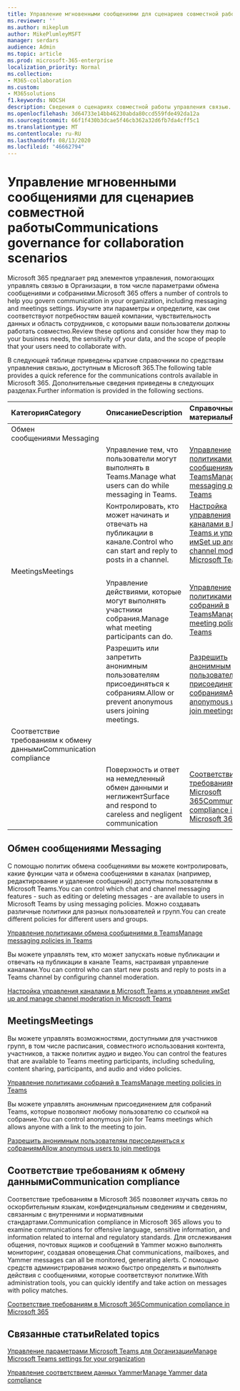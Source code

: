 ```yaml
---
title: Управление мгновенными сообщениями для сценариев совместной работы
ms.reviewer: ''
ms.author: mikeplum
author: MikePlumleyMSFT
manager: serdars
audience: Admin
ms.topic: article
ms.prod: microsoft-365-enterprise
localization_priority: Normal
ms.collection:
- M365-collaboration
ms.custom:
- M365solutions
f1.keywords: NOCSH
description: Сведения о сценариях совместной работы управления связью.
ms.openlocfilehash: 3d64733e14bb46230abda80ccd559fde492da12a
ms.sourcegitcommit: 66f1f430b3dcae5f46cb362a32d6fb7da4cff5c1
ms.translationtype: MT
ms.contentlocale: ru-RU
ms.lasthandoff: 08/13/2020
ms.locfileid: "46662794"
---
```

# <a name="communications-governance-for-collaboration-scenarios"></a><span data-ttu-id="043d3-103">Управление мгновенными сообщениями для сценариев совместной работы</span><span class="sxs-lookup"><span data-stu-id="043d3-103">Communications governance for collaboration scenarios</span></span>

<span data-ttu-id="043d3-104">Microsoft 365 предлагает ряд элементов управления, помогающих управлять связью в Организации, в том числе параметрами обмена сообщениями и собраниями.</span><span class="sxs-lookup"><span data-stu-id="043d3-104">Microsoft 365 offers a number of controls to help you govern communication in your organization, including messaging and meetings settings.</span></span> <span data-ttu-id="043d3-105">Изучите эти параметры и определите, как они соответствуют потребностям вашей компании, чувствительность данных и область сотрудников, с которыми ваши пользователи должны работать совместно.</span><span class="sxs-lookup"><span data-stu-id="043d3-105">Review these options and consider how they map to your business needs, the sensitivity of your data, and the scope of people that your users need to collaborate with.</span></span>

<span data-ttu-id="043d3-106">В следующей таблице приведены краткие справочники по средствам управления связью, доступным в Microsoft 365.</span><span class="sxs-lookup"><span data-stu-id="043d3-106">The following table provides a quick reference for the communications controls available in Microsoft 365.</span></span> <span data-ttu-id="043d3-107">Дополнительные сведения приведены в следующих разделах.</span><span class="sxs-lookup"><span data-stu-id="043d3-107">Further information is provided in the following sections.</span></span>

|<span data-ttu-id="043d3-108">Категория</span><span class="sxs-lookup"><span data-stu-id="043d3-108">Category</span></span>|<span data-ttu-id="043d3-109">Описание</span><span class="sxs-lookup"><span data-stu-id="043d3-109">Description</span></span>|<span data-ttu-id="043d3-110">Справочные материалы</span><span class="sxs-lookup"><span data-stu-id="043d3-110">Reference</span></span>|
|:-------|:----------|:--------|
|<span data-ttu-id="043d3-111">Обмен сообщениями </span><span class="sxs-lookup"><span data-stu-id="043d3-111">Messaging</span></span>|||
||<span data-ttu-id="043d3-112">Управление тем, что пользователи могут выполнять в Teams.</span><span class="sxs-lookup"><span data-stu-id="043d3-112">Manage what users can do while messaging in Teams.</span></span>|[<span data-ttu-id="043d3-113">Управление политиками обмена сообщениями в Teams</span><span class="sxs-lookup"><span data-stu-id="043d3-113">Manage messaging policies in Teams</span></span>](https://docs.microsoft.com/microsoftteams/messaging-policies-in-teams)|
||<span data-ttu-id="043d3-114">Контролировать, кто может начинать и отвечать на публикации в канале.</span><span class="sxs-lookup"><span data-stu-id="043d3-114">Control who can start and reply to posts in a channel.</span></span>|[<span data-ttu-id="043d3-115">Настройка управления каналами в Microsoft Teams и управление им</span><span class="sxs-lookup"><span data-stu-id="043d3-115">Set up and manage channel moderation in Microsoft Teams</span></span>](https://docs.microsoft.com/microsoftteams/manage-channel-moderation-in-teams)|
|<span data-ttu-id="043d3-116">Meetings</span><span class="sxs-lookup"><span data-stu-id="043d3-116">Meetings</span></span>|||
||<span data-ttu-id="043d3-117">Управление действиями, которые могут выполнять участники собрания.</span><span class="sxs-lookup"><span data-stu-id="043d3-117">Manage what meeting participants can do.</span></span>|[<span data-ttu-id="043d3-118">Управление политиками собраний в Teams</span><span class="sxs-lookup"><span data-stu-id="043d3-118">Manage meeting policies in Teams</span></span>](https://docs.microsoft.com/microsoftteams/meeting-policies-in-teams)|
||<span data-ttu-id="043d3-119">Разрешить или запретить анонимным пользователям присоединяться к собраниям.</span><span class="sxs-lookup"><span data-stu-id="043d3-119">Allow or prevent anonymous users joining meetings.</span></span>|[<span data-ttu-id="043d3-120">Разрешить анонимным пользователям присоединяться к собраниям</span><span class="sxs-lookup"><span data-stu-id="043d3-120">Allow anonymous users to join meetings</span></span>](https://docs.microsoft.com/microsoftteams/meeting-settings-in-teams#allow-anonymous-users-to-join-meetings)|
|<span data-ttu-id="043d3-121">Соответствие требованиям к обмену данными</span><span class="sxs-lookup"><span data-stu-id="043d3-121">Communication compliance</span></span>|||
||<span data-ttu-id="043d3-122">Поверхность и ответ на немедленный обмен данными и неглижент</span><span class="sxs-lookup"><span data-stu-id="043d3-122">Surface and respond to careless and negligent communication</span></span>|[<span data-ttu-id="043d3-123">Соответствие требованиям в Microsoft 365</span><span class="sxs-lookup"><span data-stu-id="043d3-123">Communication compliance in Microsoft 365</span></span>](https://docs.microsoft.com/microsoft-365/compliance/communication-compliance)|

## <a name="messaging"></a><span data-ttu-id="043d3-124">Обмен сообщениями </span><span class="sxs-lookup"><span data-stu-id="043d3-124">Messaging</span></span>

<span data-ttu-id="043d3-125">С помощью политик обмена сообщениями вы можете контролировать, какие функции чата и обмена сообщениями в каналах (например, редактирование и удаление сообщений) доступны пользователям в Microsoft Teams.</span><span class="sxs-lookup"><span data-stu-id="043d3-125">You can control which chat and channel messaging features - such as editing or deleting messages - are available to users in Microsoft Teams by using messaging policies.</span></span> <span data-ttu-id="043d3-126">Можно создавать различные политики для разных пользователей и групп.</span><span class="sxs-lookup"><span data-stu-id="043d3-126">You can create different policies for different users and groups.</span></span>

[<span data-ttu-id="043d3-127">Управление политиками обмена сообщениями в Teams</span><span class="sxs-lookup"><span data-stu-id="043d3-127">Manage messaging policies in Teams</span></span>](https://docs.microsoft.com/microsoftteams/messaging-policies-in-teams)

<span data-ttu-id="043d3-128">Вы можете управлять тем, кто может запускать новые публикации и отвечать на публикации в канале Teams, настраивая управление каналами.</span><span class="sxs-lookup"><span data-stu-id="043d3-128">You can control who can start new posts and reply to posts in a Teams channel by configuring channel moderation.</span></span>

[<span data-ttu-id="043d3-129">Настройка управления каналами в Microsoft Teams и управление им</span><span class="sxs-lookup"><span data-stu-id="043d3-129">Set up and manage channel moderation in Microsoft Teams</span></span>](https://docs.microsoft.com/microsoftteams/manage-channel-moderation-in-teams)

## <a name="meetings"></a><span data-ttu-id="043d3-130">Meetings</span><span class="sxs-lookup"><span data-stu-id="043d3-130">Meetings</span></span>

<span data-ttu-id="043d3-131">Вы можете управлять возможностями, доступными для участников групп, в том числе расписания, совместного использования контента, участников, а также политик аудио и видео.</span><span class="sxs-lookup"><span data-stu-id="043d3-131">You can control the features that are available to Teams meeting participants, including scheduling, content sharing, participants, and audio and video policies.</span></span>

[<span data-ttu-id="043d3-132">Управление политиками собраний в Teams</span><span class="sxs-lookup"><span data-stu-id="043d3-132">Manage meeting policies in Teams</span></span>](https://docs.microsoft.com/microsoftteams/meeting-policies-in-teams)

<span data-ttu-id="043d3-133">Вы можете управлять анонимным присоединением для собраний Teams, которые позволяют любому пользователю со ссылкой на собрание.</span><span class="sxs-lookup"><span data-stu-id="043d3-133">You can control anonymous join for Teams meetings which allows anyone with a link to the meeting to join.</span></span>

[<span data-ttu-id="043d3-134">Разрешить анонимным пользователям присоединяться к собраниям</span><span class="sxs-lookup"><span data-stu-id="043d3-134">Allow anonymous users to join meetings</span></span>](https://docs.microsoft.com/microsoftteams/meeting-settings-in-teams#allow-anonymous-users-to-join-meetings)


## <a name="communication-compliance"></a><span data-ttu-id="043d3-135">Соответствие требованиям к обмену данными</span><span class="sxs-lookup"><span data-stu-id="043d3-135">Communication compliance</span></span>

<span data-ttu-id="043d3-136">Соответствие требованиям в Microsoft 365 позволяет изучать связь по оскорбительным языкам, конфиденциальным сведениям и сведениям, связанным с внутренними и нормативными стандартами.</span><span class="sxs-lookup"><span data-stu-id="043d3-136">Communication compliance in Microsoft 365 allows you to examine communications for offensive language, sensitive information, and information related to internal and regulatory standards.</span></span> <span data-ttu-id="043d3-137">Для отслеживания общения, почтовых ящиков и сообщений в Yammer можно выполнять мониторинг, создавая оповещения.</span><span class="sxs-lookup"><span data-stu-id="043d3-137">Chat communications, mailboxes, and Yammer messages can all be monitored, generating alerts.</span></span> <span data-ttu-id="043d3-138">С помощью средств администрирования можно быстро определять и выполнять действия с сообщениями, которые соответствуют политике.</span><span class="sxs-lookup"><span data-stu-id="043d3-138">With administration tools, you can quickly identify and take action on messages with policy matches.</span></span>

[<span data-ttu-id="043d3-139">Соответствие требованиям в Microsoft 365</span><span class="sxs-lookup"><span data-stu-id="043d3-139">Communication compliance in Microsoft 365</span></span>](https://docs.microsoft.com/microsoft-365/compliance/communication-compliance)

## <a name="related-topics"></a><span data-ttu-id="043d3-140">Связанные статьи</span><span class="sxs-lookup"><span data-stu-id="043d3-140">Related topics</span></span>

[<span data-ttu-id="043d3-141">Управление параметрами Microsoft Teams для Организации</span><span class="sxs-lookup"><span data-stu-id="043d3-141">Manage Microsoft Teams settings for your organization</span></span>](https://docs.microsoft.com/microsoftteams/enable-features-office-365)

[<span data-ttu-id="043d3-142">Управление соответствием данных Yammer</span><span class="sxs-lookup"><span data-stu-id="043d3-142">Manage Yammer data compliance</span></span>](https://docs.microsoft.com/yammer/manage-security-and-compliance/manage-data-compliance)
